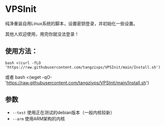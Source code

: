 # VPSInit
纯净重装自用Linux系统的脚本，设置密钥登录，并初始化一些设置。

其他人欢迎使用，用完你就没法登录！

## 使用方法：

    bash <(curl -fLO 'https://raw.githubusercontent.com/tangzivps/VPSInit/main/Install.sh')
或者
    bash <(wget -qO- 'https://raw.githubusercontent.com/tangzivps/VPSInit/main/Install.sh')

## 参数
 * `--test` 使用正在测试的debian版本（一般内核较新）
 * `--arm` 使用ARM架构的内核